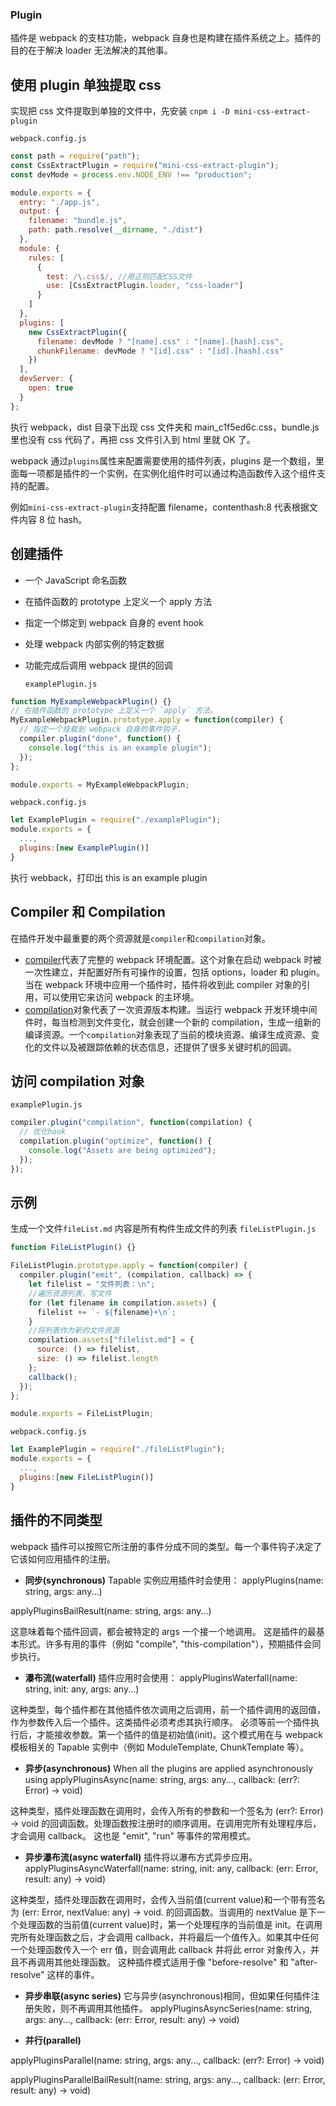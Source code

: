 ### Plugin

插件是 webpack 的支柱功能，webpack 自身也是构建在插件系统之上。插件的目的在于解决 loader 无法解决的其他事。

## 使用 plugin 单独提取 css

实现把 css 文件提取到单独的文件中，先安装
`cnpm i -D mini-css-extract-plugin`

`webpack.config.js`

```js
const path = require("path");
const CssExtractPlugin = require("mini-css-extract-plugin");
const devMode = process.env.NODE_ENV !== "production";

module.exports = {
  entry: "./app.js",
  output: {
    filename: "bundle.js",
    path: path.resolve(__dirname, "./dist")
  },
  module: {
    rules: [
      {
        test: /\.css$/, //用正则匹配CSS文件
        use: [CssExtractPlugin.loader, "css-loader"]
      }
    ]
  },
  plugins: [
    new CssExtractPlugin({
      filename: devMode ? "[name].css" : "[name].[hash].css",
      chunkFilename: devMode ? "[id].css" : "[id].[hash].css"
    })
  ],
  devServer: {
    open: true
  }
};
```

执行 webpack，dist 目录下出现 css 文件夹和 main_c1f5ed6c.css，bundle.js 里也没有 css 代码了，再把 css 文件引入到 html 里就 OK 了。

webpack 通过`plugins`属性来配置需要使用的插件列表，plugins 是一个数组，里面每一项都是插件的一个实例，在实例化组件时可以通过构造函数传入这个组件支持的配置。

例如`mini-css-extract-plugin`支持配置 filename，contenthash:8 代表根据文件内容 8 位 hash。

## 创建插件

- 一个 JavaScript 命名函数
- 在插件函数的 prototype 上定义一个 apply 方法
- 指定一个绑定到 webpack 自身的 event hook
- 处理 webpack 内部实例的特定数据
- 功能完成后调用 webpack 提供的回调

  `examplePlugin.js`

```js
function MyExampleWebpackPlugin() {}
// 在插件函数的 prototype 上定义一个 `apply` 方法。
MyExampleWebpackPlugin.prototype.apply = function(compiler) {
  // 指定一个挂载到 webpack 自身的事件钩子。
  compiler.plugin("done", function() {
    console.log("this is an example plugin");
  });
};

module.exports = MyExampleWebpackPlugin;
```

`webpack.config.js`

```js
let ExamplePlugin = require("./examplePlugin");
module.exports = {
  ...,
  plugins:[new ExamplePlugin()]
}
```

执行 webback，打印出 this is an example plugin

## Compiler 和 Compilation

在插件开发中最重要的两个资源就是`compiler`和`compilation`对象。

- [compiler](https://github.com/webpack/webpack/blob/master/lib/Compiler.js)代表了完整的 webpack 环境配置。这个对象在启动 webpack 时被一次性建立，并配置好所有可操作的设置，包括 options，loader 和 plugin。当在 webpack 环境中应用一个插件时，插件将收到此 compiler 对象的引用，可以使用它来访问 webpack 的主环境。
- [compilation](https://github.com/webpack/webpack/blob/master/lib/Compilation.js)对象代表了一次资源版本构建。当运行 webpack 开发环境中间件时，每当检测到文件变化，就会创建一个新的 compilation，生成一组新的编译资源。一个`compilation`对象表现了当前的模块资源、编译生成资源、变化的文件以及被跟踪依赖的状态信息，还提供了很多关键时机的回调。

## 访问 compilation 对象

`examplePlugin.js`

```js
compiler.plugin("compilation", function(compilation) {
  // 优化hook
  compilation.plugin("optimize", function() {
    console.log("Assets are being optimized");
  });
});
```

## 示例

生成一个文件`fileList.md` 内容是所有构件生成文件的列表
`fileListPlugin.js`

```js
function FileListPlugin() {}

FileListPlugin.prototype.apply = function(compiler) {
  compiler.plugin("emit", (compilation, callback) => {
    let filelist = "文件列表：\n";
    //遍历资源列表，写文件
    for (let filename in compilation.assets) {
      filelist += `- ${filename}+\n`;
    }
    //将列表作为新的文件资源
    compilation.assets["filelist.md"] = {
      source: () => filelist,
      size: () => filelist.length
    };
    callback();
  });
};

module.exports = FileListPlugin;
```

`webpack.config.js`

```js
let ExamplePlugin = require("./fileListPlugin");
module.exports = {
  ...,
  plugins:[new FileListPlugin()]
}
```

## 插件的不同类型

webpack 插件可以按照它所注册的事件分成不同的类型。每一个事件钩子决定了它该如何应用插件的注册。

- **同步(synchronous)** Tapable 实例应用插件时会使用：
  applyPlugins(name: string, args: any...)

applyPluginsBailResult(name: string, args: any...)

这意味着每个插件回调，都会被特定的 args 一个接一个地调用。 这是插件的最基本形式。许多有用的事件（例如 "compile", "this-compilation"），预期插件会同步执行。

- **瀑布流(waterfall)** 插件应用时会使用：
  applyPluginsWaterfall(name: string, init: any, args: any...)

这种类型，每个插件都在其他插件依次调用之后调用，前一个插件调用的返回值，作为参数传入后一个插件。这类插件必须考虑其执行顺序。 必须等前一个插件执行后，才能接收参数。第一个插件的值是初始值(init)。这个模式用在与 webpack 模板相关的 Tapable 实例中（例如 ModuleTemplate, ChunkTemplate 等）。

- **异步(asynchronous)** When all the plugins are applied asynchronously using
  applyPluginsAsync(name: string, args: any..., callback: (err?: Error) -> void)

这种类型，插件处理函数在调用时，会传入所有的参数和一个签名为 (err?: Error) -> void 的回调函数。处理函数按注册时的顺序调用。在调用完所有处理程序后，才会调用 callback。 这也是 "emit", "run" 等事件的常用模式。

- **异步瀑布流(async waterfall)** 插件将以瀑布方式异步应用。
  applyPluginsAsyncWaterfall(name: string, init: any, callback: (err: Error, result: any) -> void)

这种类型，插件处理函数在调用时，会传入当前值(current value)和一个带有签名为 (err: Error, nextValue: any) -> void. 的回调函数。当调用的 nextValue 是下一个处理函数的当前值(current value)时，第一个处理程序的当前值是 init。在调用完所有处理函数之后，才会调用 callback，并将最后一个值传入。如果其中任何一个处理函数传入一个 err 值，则会调用此 callback 并将此 error 对象传入，并且不再调用其他处理函数。 这种插件模式适用于像 "before-resolve" 和 "after-resolve" 这样的事件。

- **异步串联(async series)** 它与异步(asynchronous)相同，但如果任何插件注册失败，则不再调用其他插件。
  applyPluginsAsyncSeries(name: string, args: any..., callback: (err: Error, result: any) -> void)

- **并行(parallel)**

applyPluginsParallel(name: string, args: any..., callback: (err?: Error) -> void)

applyPluginsParallelBailResult(name: string, args: any..., callback: (err: Error, result: any) -> void)
